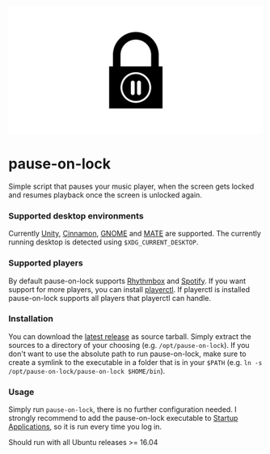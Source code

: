![logo](header.png)

# pause-on-lock

Simple script that pauses your music player, when the screen gets locked and
resumes playback once the screen is unlocked again.

### Supported desktop environments
Currently [Unity](https://launchpad.net/unity), [Cinnamon](https://github.com/linuxmint/Cinnamon), [GNOME](https://www.gnome.org/) and [MATE](https://mate-desktop.org/) are supported. The currently running
desktop is detected using `$XDG_CURRENT_DESKTOP`.

### Supported players
By default pause-on-lock supports [Rhythmbox](https://wiki.gnome.org/Apps/Rhythmbox)
and [Spotify](https://www.spotify.com/us/download/linux/).
If you want support for more players, you can install [playerctl](https://github.com/acrisci/playerctl).
If playerctl is installed pause-on-lock supports all players that playerctl
can handle.


### Installation
You can download the [latest release](https://github.com/folixg/pause-on-lock/releases/latest)
as source tarball.
Simply extract the sources to a directory of your choosing
(e.g. `/opt/pause-on-lock`). If you don't want to use the absolute path to run
pause-on-lock, make sure to create a symlink to the executable in a folder
that is in your `$PATH` (e.g. `ln -s /opt/pause-on-lock/pause-on-lock $HOME/bin`).

### Usage
Simply run `pause-on-lock`, there is no further configuration needed.
I strongly recommend to add the pause-on-lock executable to [Startup Applications](https://help.ubuntu.com/stable/ubuntu-help/startup-applications.html),
so it is run every time you log in.


Should run with all Ubuntu releases >= 16.04
